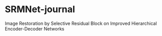 # SRMNet-journal
Image Restoration by Selective Residual Block on Improved Hierarchical Encoder-Decoder Networks

